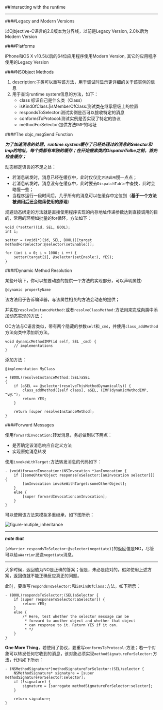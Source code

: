 ##Interacting with the runtime

----

####Legacy and Modern Versions

以Ojbjective-C语言的2.0版本为分界线，以前是Legacy Version, 2.0以后为Modern Version

####Platforms

iPhone和OS X v10.5以后的64位应用程序使用Modern Version, 其它的应用程序使用的Legacy Version

####NSObject Methods

1. description:子类可以重写该方法，用于调试时显示更详细的关于该实例的信息
2. 用于查询runtime system信息的方法，如下：
	- class 标识自己是什么类（Class）
	- isKindOfClass:|isMemberOfClass:测试类在继承层级上的位置
	- respondsToSelector:测试实例是否可以接收特定的消息
	- conformsToProtocol:测试实例是否实现了特定的协议
	- methodForSelector:提供方法IMP的地址

####The objc_msgSend Function

***为了加速消息的处理，runtime system缓存了已经处理过的消息的Selector和Imp的地址，每个类都有单独的缓存；在开始搜索类的DispatchTalbe之前，首先检查缓存；***

动态绑定语言的不足之处：

- 若消息转发时，消息已经在缓存中，此时仅仅比`方法调用`慢一点点；
- 若消息转发时，消息没有在缓存中，此时要去`DispatchTable`中查找，此时会略慢一些；
- 当程序运行一段时间后，几乎所有的消息可以在缓存中定位到（**基于一个方法被调用后还会继续使用的原理**）

规避动态绑定的方法就是直接使用程序实现的内存地址传递参数达到直接调用的目的，常用的环境如批量的for循环，方法如下：

```
void (*setter)(id, SEL, BOOL);
int i;

setter = (void(*)(id, SEL, BOOL))[target methodForSelector:@selector(setEnable:)];

for (int i = 0; i < 1000; i ++) {
	setter(target[i], @selector(setEnable:), YES);
}
```

####Dynamic Method Resolution

某些环境下，你可以想要动态的提供一个方法的实现部分，可以声明属性:

```
@dynamic propertyName
```

该方法用于告诉编译器，与该属性相关的方法会动态的提供；

并实现`resolveInstanceMethod:`或者`resolveClassMethod:`方法用来完成向类中添加动态实现的方法；

OC方法与C语言类似，带有两个隐藏的参数`self`和`_cmd`，并使用`class_addMethod`方法向类中添加新方法。

```
void dynamicMethodIMP(id self, SEL _cmd) {
	// implementations
}
```

添加方法：

```
@implementation MyClass

+ (BOOL)resolveInstanceMethod:(SEL)aSEL
{
	if (aSEL == @selector(resolveThisMethodDynamically)) {
		class_addMethod([self class], aSEL, (IMP)dynamicMethodIMP, "v@:");
		return YES;
	}
	
	return [super resolveInstanceMethod];
}
```

####Forward Messages

使用`forwardInvocation:`转发消息，务必做到以下两点：

- 是否确定该消息响应自定义方法
- 实现原始消息转发

使用`invokeWithTarget:`方法转发消息的代码如下：

```
- (void)forwardInvocation:(NSInvocation *)anInvocation {
	if ([someOhterObject responseToSelector:[anInvocation selector]]) {
		[anInvocation invokeWithTarget:someOtherObject];
	}
	else {
		[super forwardInvocation:anInvocation];
	}
}
```

可以使用该方法来模拟多重继承，如下图所示：

![figure-mutiple_inheritance](/Users/H-YXH/Documents/markdown/wordpress/objective-c_runtime_guide_mutipule-inheritance.png)

-----

***note that***

`[aWarrior respondsToSelector:@selector(negotiate)]`的返回值是NO，尽管可以给`aWarrior`发送`negotiate`消息。

-----

大多时候，返回值为NO是正确的答案；但是，未必是绝对的，假如使用上述方案，返回值就不能正确反应真正的问题。

此时，要重写`respondsToSelector:`和`isKindOfClass:`方法，如下所示：

```
- (BOOL)respondsToSelector:(SEL)aSelector {
	if (super responseToSelector:aSelector]) {
		return YES;
	}
	else {
		/* Here, test whether the selector message can be
		 * forward to another object and whether that object
		 * can response to it. Return YES if it can.
		 * */
	}
}
```

**One More Thing**，若使用了协议，要重写`conformsToProtocol:`方法；若一个对象可以转发任何它收到的消息，该对象必须实现`methodSignatureForSelector:`方法，代码如下所示：

```
- (NSMethodSignature*)methodSignatureForSelector:(SEL)selector {
	NSMethodSignature* signature = [super methodSignatureForSelector:selector];
	if (!signature) {
		signature = [surrogate methodSignatureForSelector:selector];
	}
	
	return signature;
}
```